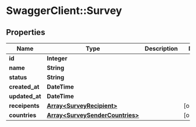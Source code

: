 # SwaggerClient::Survey

## Properties
Name | Type | Description | Notes
------------ | ------------- | ------------- | -------------
**id** | **Integer** |  | 
**name** | **String** |  | 
**status** | **String** |  | 
**created_at** | **DateTime** |  | 
**updated_at** | **DateTime** |  | 
**receipents** | [**Array&lt;SurveyRecipient&gt;**](SurveyRecipient.md) |  | [optional] 
**countries** | [**Array&lt;SurveySenderCountries&gt;**](SurveySenderCountries.md) |  | [optional] 


